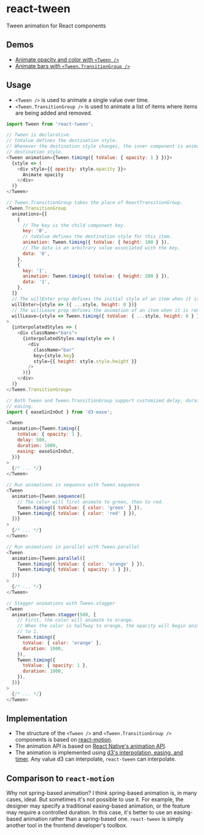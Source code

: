 react-tween
===
Tween animation for React components

Demos
---
- [Animate opacity and color with `<Tween />`](http://codepen.io/mking-clari/pen/JRqzLN)
- [Animate bars with `<Tween.TransitionGroup />`](http://codepen.io/mking-clari/pen/yadomz)

Usage
---
- `<Tween />` is used to animate a single value over time.
- `<Tween.TransitionGroup />` is used to animate a list of items where items are being added and removed.

```javascript
import Tween from 'react-tween';

// Tween is declarative.
// toValue defines the destination style.
// Whenever the destination style changes, the inner component is animated to that
// destination style.
<Tween animation={Tween.timing({ toValue: { opacity: 1 } })}>
  {style => (
    <div style={{ opacity: style.opacity }}>
      Animate opacity
    </div>
  )}
</Tween>

// Tween.TransitionGroup takes the place of ReactTransitionGroup.
<Tween.TransitionGroup
  animations={[
    {
      // The key is the child component key.
      key: '0',
      // toValue defines the destination style for this item.
      animation: Tween.timing({ toValue: { height: 100 } }),
      // The data is an arbitrary value associated with the key.
      data: '0',
    },
    {
      key: '1',
      animation: Tween.timing({ toValue: { height: 200 } }),
      data: '1',
    },
  ]}
  // The willEnter prop defines the initial style of an item when it is first added.
  willEnter={style => ({ ...style, height: 0 })}
  // The willLeave prop defines the animation of an item when it is removed.
  willLeave={style => Tween.timing({ toValue: { ...style, height: 0 } })}
>
  {interpolatedStyles => (
    <div className="bars">
      {interpolatedStyles.map(style => (
        <div
          className="bar"
          key={style.key}
          style={{ height: style.style.height }}
        />
      ))}
    </div>
  )}
</Tween.TransitionGroup>

// Both Tween and Tween.TransitionGroup support customized delay, duration, and
// easing.
import { easeSinInOut } from 'd3-ease';

<Tween
  animation={Tween.timing({
    toValue: { opacity: 1 },
    delay: 500,
    duration: 1000,
    easing: easeSinInOut,
  })}
>
  {/* ... */}
</Tween>

// Run animations in sequence with Tween.sequence
<Tween
  animation={Tween.sequence([
    // The color will first animate to green, then to red.
    Tween.timing({ toValue: { color: 'green' } }),
    Tween.timing({ toValue: { color: 'red' } }),
  ])}
>
  {/* ... */}
</Tween>

// Run animations in parallel with Tween.parallel
<Tween
  animation={Tween.parallel([
    Tween.timing({ toValue: { color: 'orange' } }),
    Tween.timing({ toValue: { opacity: 1 } }),
  ])}
>
  {/* ... */}
</Tween>

// Stagger animations with Tween.stagger
<Tween
  animation={Tween.stagger(500, [
    // First, the color will animate to orange.
    // When the color is halfway to orange, the opacity will begin animating
    // to 1.
    Tween.timing({
      toValue: { color: 'orange' },
      duration: 1000,
    }),
    Tween.timing({
      toValue: { opacity: 1 },
      duration: 1000,
    }),
  ])}
>
  {/* ... */}
</Tween>
```

Implementation
---
- The structure of the `<Tween />` and `<Tween.TransitionGroup />` components is based on [react-motion](https://github.com/chenglou/react-motion).
- The animation API is based on [React Native's animation API](https://facebook.github.io/react-native/docs/animations.html).
- The animation is implemented using [d3's interpolation, easing, and timer](https://d3js.org). Any value d3 can interpolate, `react-tween` can interpolate.

Comparison to `react-motion`
---
Why not spring-based animation? I think spring-based animation is, in many cases, ideal. But sometimes it's not possible to use it. For example, the designer may specify a traditional easing-based animation, or the feature may require a controlled duration. In this case, it's better to use an easing-based animation rather than a spring-based one. `react-tween` is simply another tool in the frontend developer's toolbox.
